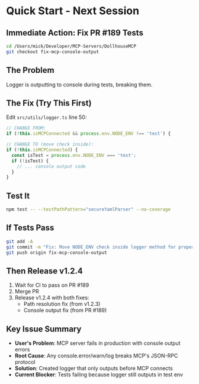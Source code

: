 # Quick Start - Next Session

## Immediate Action: Fix PR #189 Tests

```bash
cd /Users/mick/Developer/MCP-Servers/DollhouseMCP
git checkout fix-mcp-console-output
```

## The Problem
Logger is outputting to console during tests, breaking them.

## The Fix (Try This First)
Edit `src/utils/logger.ts` line 50:
```typescript
// CHANGE FROM:
if (!this.isMCPConnected && process.env.NODE_ENV !== 'test') {

// CHANGE TO (move check inside):
if (!this.isMCPConnected) {
  const isTest = process.env.NODE_ENV === 'test';
  if (!isTest) {
    // ... console output code
  }
}
```

## Test It
```bash
npm test -- --testPathPattern="secureYamlParser" --no-coverage
```

## If Tests Pass
```bash
git add -A
git commit -m "Fix: Move NODE_ENV check inside logger method for proper test detection"
git push origin fix-mcp-console-output
```

## Then Release v1.2.4
1. Wait for CI to pass on PR #189
2. Merge PR
3. Release v1.2.4 with both fixes:
   - Path resolution fix (from v1.2.3)
   - Console output fix (from PR #189)

## Key Issue Summary
- **User's Problem**: MCP server fails in production with console output errors
- **Root Cause**: Any console.error/warn/log breaks MCP's JSON-RPC protocol
- **Solution**: Created logger that only outputs before MCP connects
- **Current Blocker**: Tests failing because logger still outputs in test env